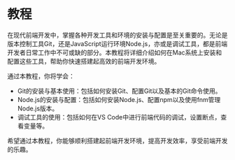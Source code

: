 # 教程

在现代前端开发中，掌握各种开发工具和环境的安装与配置是至关重要的。无论是版本控制工具Git，还是JavaScript运行环境Node.js，亦或是调试工具，都是前端开发者日常工作中不可或缺的部分。本教程将详细介绍如何在Mac系统上安装和配置这些工具，帮助你快速搭建起高效的前端开发环境。

通过本教程，你将学会：

- Git的安装与基本使用：包括如何安装Git、配置Git以及基本的Git命令使用。
- Node.js的安装与配置：包括如何安装Node.js、配置npm以及使用fnm管理Node.js版本。
- 调试工具的使用：包括如何在VS Code中进行前端代码的调试，设置断点，查看变量等。

希望通过本教程，你能够顺利搭建起前端开发环境，提高开发效率，享受前端开发的乐趣。
